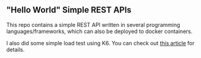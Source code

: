 ## "Hello World" Simple REST APIs

This repo contains a simple REST API written in several programming languages/frameworks, which can also be deployed to docker containers.

I also did some simple load test using K6. You can check out [this article](https://alankrantas.medium.com/just-a-simple-load-test-of-rest-apis-written-in-python-javascript-java-golang-and-rust-e9ebec0c8d36) for details.
